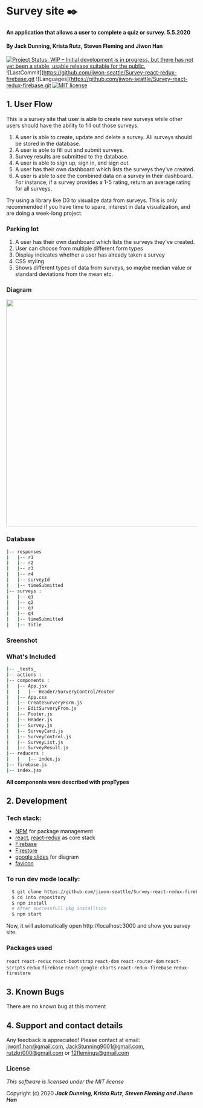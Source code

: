 
# Survey site :black_nib:

#### An application that allows a user to complete a quiz or survey. 5.5.2020

#### By Jack Dunning, Krista Rutz, Steven Fleming and Jiwon Han

[![Project Status: WIP – Initial development is in progress, but there has not yet been a stable, usable release suitable for the public.](https://www.repostatus.org/badges/latest/wip.svg)](https://www.repostatus.org/#wip)
![LastCommit](https://github.com/jiwon-seattle/Survey-react-redux-firebase.git
![Languages](https://github.com/jiwon-seattle/Survey-react-redux-firebase.git
[![MIT license](https://img.shields.io/badge/License-MIT-orange.svg)](https://lbesson.mit-license.org/)


## 1. User Flow

This is a survey site that user is able to create new surveys while other users should have the ability to fill out those surveys.

1. A user is able to create, update and delete a survey. All surveys should be stored in the database.
2. A user is able to fill out and submit surveys. 
3. Survey results are submitted to the database. 
4. A user is able to sign up, sign in, and sign out.
5. A user has their own dashboard which lists the surveys they've created.
6. A user is able to see the combined data on a survey in their dashboard. For instance, if a survey provides a 1-5 rating, return an average rating for all surveys.

Try using a library like D3 to visualize data from surveys. This is only recommended if you have time to spare, interest in data visualization, and are doing a week-long project.

### Parking lot 
1. A user has their own dashboard which lists the surveys they've created.
2. User can choose from multiple different form types
3. Display indicates whether a user has already taken a survey
4. CSS styling
5. Shows different types of data from surveys, so maybe median value or standard deviations from the mean etc.


### Diagram

<img src="src/img/React Quiz component tree.png" width="600px" />

### Database

```bash 
|-- responses
|   |-- r1
|   |-- r2
|   |-- r3
|   |-- r4
|   |-- surveyId
|   |-- timeSubmitted
|-- surveys :
|   |-- q1
|   |-- q2
|   |-- q3
|   |-- q4
|   |-- timeSubmitted
|   |-- title
```

### Sreenshot

### What's Included

```bash 
|-- _tests_ 
|-- actions :
|-- components :
|   |-- App.jsx
|   |   |-- Header/SurveryControl/Footer
|   |-- App.css
|   |-- CreateSurveryForm.js
|   |-- EditSurveryFrom.js
|   |-- Footer.js
|   |-- Header.js
|   |-- Survey.js
|   |-- SurveyCard.js
|   |-- SurveyControl.js
|   |-- SurveyList.js
|   |-- SurveyResult.js
|-- reducers :
|   |   |-- index.js
|-- firebase.js
|-- index.jsx
```

**All components were described with propTypes**

## 2. Development

### Tech stack:

+ [NPM](https://www.npmjs.com/) for package management
+ [react](https://reactjs.org/), [react-redux](https://react-redux.js.org/) as core stack
+ [Firebase](https://firebase.google.com/)
+ [Firestore](https://firebase.google.com/docs/firestore)
+ [google slides](https://google.com/slides/about/) for diagram
+ [favicon](https://www.favicon-generator.org/) 

### To run dev mode locally:

```bash
  $ git clone https://github.com/jiwon-seattle/Survey-react-redux-firebase.git
  $ cd into repository
  $ npm install  
  # After successfull pkg installtion
  $ npm start
```
Now, it will automatically open http://localhost:3000 and show you survey site.


### Packages used

`react` `react-redux` `react-bootstrap` `react-dom` `react-router-dom` `react-scripts` `redux` `firebase` `react-google-charts` `react-redux-firebase` `redux-firestore`  

## 3. Known Bugs

There are no known bug at this moment

## 4. Support and contact details

Any feedback is appreciated! Please contact at email: jiwon1.han@gmail.com, JackStunning9001@gmail.com, rutzkri000@gmail.com or 12flemings@gmail.com

### License

*This software is licensed under the MIT license*

Copyright (c) 2020 **_Jack Dunning, Krista Rutz, Steven Fleming and Jiwon Han_**


